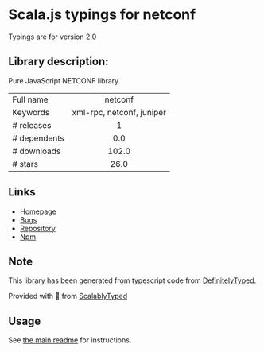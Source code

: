 
# Scala.js typings for netconf

Typings are for version 2.0

## Library description:
Pure JavaScript NETCONF library.

|                    |                 |
| ------------------ | :-------------: |
| Full name          | netconf |
| Keywords           | xml-rpc, netconf, juniper |
| # releases         | 1 |
| # dependents       | 0.0 |
| # downloads        | 102.0 |
| # stars            | 26.0 |

## Links
- [Homepage](https://github.com/darylturner/node-netconf#readme)
- [Bugs](https://github.com/darylturner/node-netconf/issues)
- [Repository](https://github.com/darylturner/node-netconf)
- [Npm](https://www.npmjs.com/package/netconf)
    


## Note
This library has been generated from typescript code from [DefinitelyTyped](https://definitelytyped.org).

Provided with :purple_heart: from [ScalablyTyped](https://github.com/oyvindberg/ScalablyTyped)

## Usage
See [the main readme](../../readme.md) for instructions.


